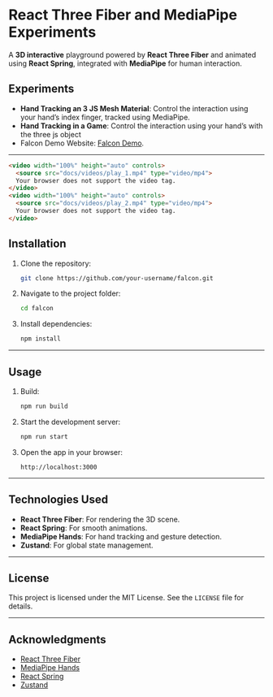 
# React Three Fiber and MediaPipe Experiments

A **3D interactive** playground powered by **React Three Fiber** and animated using **React Spring**, integrated with **MediaPipe** for human interaction.

## Experiments
- **Hand Tracking an 3 JS Mesh Material**: Control the interaction using your hand’s index finger, tracked using MediaPipe.
- **Hand Tracking in a Game**: Control the interaction using your hand’s with the three js object
- Falcon Demo Website: [Falcon Demo](https://blogbees.github.io/falcon/).

---
```html
<video width="100%" height="auto" controls>
  <source src="docs/videos/play_1.mp4" type="video/mp4">
  Your browser does not support the video tag.
</video>
<video width="100%" height="auto" controls>
  <source src="docs/videos/play_2.mp4" type="video/mp4">
  Your browser does not support the video tag.
</video>
```
## Installation

1. Clone the repository:

   ```bash
   git clone https://github.com/your-username/falcon.git
   ```

2. Navigate to the project folder:

   ```bash
   cd falcon
   ```

3. Install dependencies:

   ```bash
   npm install
   ```

---

## Usage

1. Build:

   ```bash
   npm run build
   ```

2. Start the development server:

   ```bash
   npm run start
   ```

3. Open the app in your browser:

   ```plaintext
   http://localhost:3000
   ```
---

## Technologies Used

- **React Three Fiber**: For rendering the 3D scene.
- **React Spring**: For smooth animations.
- **MediaPipe Hands**: For hand tracking and gesture detection.
- **Zustand**: For global state management.

---

## License

This project is licensed under the MIT License. See the `LICENSE` file for details.

---

## Acknowledgments
- [React Three Fiber](https://docs.pmnd.rs/react-three-fiber/getting-started/introduction)
- [MediaPipe Hands](https://developers.google.com/mediapipe/solutions/hands)
- [React Spring](https://react-spring.dev/)
- [Zustand](https://zustand-demo.pmnd.rs/)
